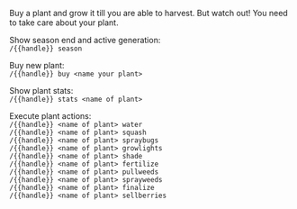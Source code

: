 Buy a plant and grow it till you are able to harvest. But watch out! You need to take care about your plant.

Show season end and active generation:  
`/{{handle}} season`  

Buy new plant:  
`/{{handle}} buy <name your plant>`  

Show plant stats:  
`/{{handle}} stats <name of plant>`  

Execute plant actions:  
`/{{handle}} <name of plant> water`  
`/{{handle}} <name of plant> squash`  
`/{{handle}} <name of plant> spraybugs`  
`/{{handle}} <name of plant> growlights`  
`/{{handle}} <name of plant> shade`  
`/{{handle}} <name of plant> fertilize`  
`/{{handle}} <name of plant> pullweeds`  
`/{{handle}} <name of plant> sprayweeds`  
`/{{handle}} <name of plant> finalize`  
`/{{handle}} <name of plant> sellberries`  
